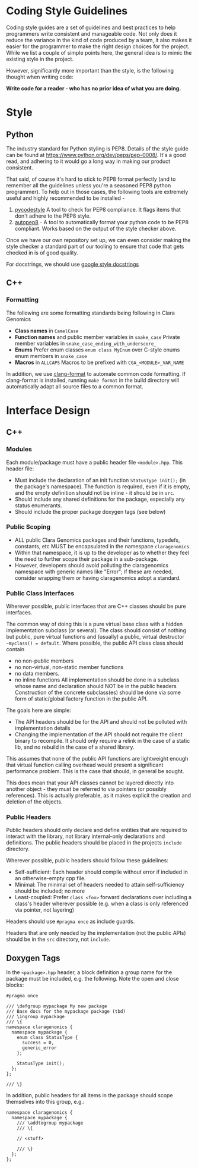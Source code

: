 Coding Style Guidelines
=======================

Coding style guides are a set of guidelines and best practices to help
programmers write consistent and manageable code. Not only does it reduce the
variance in the kind of code produced by a team, it also makes it easier for the
programmer to make the right design choices for the project. 
While we list a couple of simple points here, the general idea is to
mimic the existing style in the project.

However, significantly more important than the style, is the following thought
when writing code:

**Write code for a reader - who has no prior idea of what you are doing.**


Style
=====

## Python

The industry standard for Python styling is PEP8.
Details of the style guide can be found at 
https://www.python.org/dev/peps/pep-0008/.
It's a good read, and adhering to it would go a long way in making our product
consistent.

That said, of course it's hard to stick to PEP8 format perfectly (and to
remember all the guidelines unless you're a seasoned PEP8 python programmer).
To help out in those cases, the following tools are extremely useful and highly
recommended to be installed -

1. [pycodestyle](https://pypi.org/project/pycodestyle/)
A tool to check for PEP8 compliance. It flags items that don't adhere to the
PEP8 style.
2. [autopep8](https://pypi.org/project/autopep8/0.8/) - A tool to automatically
format your python code to be PEP8 compliant. Works based on the output of the
style checker above.

Once we have our own repository set up, we can even consider making the style
checker a standard part of our tooling to ensure that code that gets checked in
is of good quality.

For docstrings, we should use [google style docstrings](https://sphinxcontrib-napoleon.readthedocs.io/en/latest/example_google.html)


## C++

### Formatting

The following are some formatting standards being following in Clara Genomics

* **Class names** in `CamelCase`
* **Function names** and public member variables in `snake_case`
  Private member variables in `snake_case_ending_with_underscore_`
* **Enums** Prefer enum classes `enum class MyEnum` over C-style enums
  enum members in `snake_case`
* **Macros** in `ALLCAPS`
  Macros to be prefixed with `CGA_<MODULE>_VAR_NAME`

In addition, we use [clang-format](https://clang.llvm.org/docs/ClangFormat.html)
to automate common code formatting.
If clang-format is installed, running `make format` in the build directory
will automatically adapt all source files to a common format. 


Interface Design
================

## C++

### Modules

Each module/package must have a public header file `<module>.hpp`.
This header file:

* Must include the declaration of an init function `StatusType init();`
  (in the package's namespace).
  The function is required, even if it is empty, and the empty definition should
  not be inline - it should be in `src`.
* Should include any shared definitions for the package, especially any status
  enumerants.
* Should include the proper package doxygen tags (see below)

### Public Scoping

* ALL public Clara Genomics packages and their functions, typedefs, constants,
  etc MUST be encapsulated in the namespace `claragenomics`.  
* Within that namespace, it is up to the developer as to whether they feel the
  need to further scope their package in a sub-package.
* However, developers should avoid polluting the claragenomics namespace with
  generic names like "Error"; if these are needed, consider wrapping them or
  having claragenomics adopt a standard.

### Public Class Interfaces

Wherever possible, public interfaces that are C++ classes should be
pure interfaces.

The common way of doing this is a pure virtual base class with
a hidden implementation subclass (or several).
The class should consist of nothing but public, pure virtual functions and
(usually) a public, virtual destructor `~myclass() = default`. 
Where possible, the public API class class should contain
* no non-public members
* no non-virtual, non-static member functions
* no data members.  
* no inline functions
All implementation should be done in a subclass whose name and declaration
should NOT be in the public headers Construction of the concrete subclass(es)
should be done via some form of static/global factory function in the public
API.

The goals here are simple:
* The API headers should be for the API and should not be polluted with
implementation details
* Changing the implementation of the API should not require the client binary to
recompile.  It should only require a relink in the case of a static lib, and no
rebuild in the case of a shared library.

This assumes that none of the public API functions are lightweight enough that
virtual function calling overhead would present a significant performance
problem.  This is the case that should, in general be sought.

This does mean that your API classes cannot be layered directly into another
object - they must be referred to via pointers (or possibly references).
This is actually preferable, as it makes explicit the creation and deletion of
the objects.

### Public Headers

Public headers should only declare and define entities that are required to
interact with the library, not library internal-only declarations and
definitions.
The public headers should be placed in the projects `include` directory.

Wherever possible, public headers should follow these guidelines:

* Self-sufficient: Each header should compile without error if included in an
otherwise-empty cpp file.
* Minimal: The minimal set of headers needed to attain self-sufficiency should
be included; no more
* Least-coupled: Prefer `class <foo>` forward declarations over including a
class's header wherever possible
(e.g. when a class is only referenced via pointer, not layering)

Headers should use `#pragma once` as include guards.

Headers that are only needed by the implementation (not the public APIs) should
be in the `src` directory, not `include`.

## Doxygen Tags

In the `<package>.hpp` header, a block definition a group name for the package
must be included, e.g. the following. Note the open and close blocks:

```
#pragma once

/// \defgroup mypackage My new package
/// Base docs for the mypackage package (tbd)
/// \ingroup mypackage
/// \{
namespace claragenomics {
  namespace mypackage {
    enum class StatusType {
      success = 0,
      generic_error
    };

    StatusType init();
  };
};

/// \}
```

In addition, public headers for all items in the package should scope themselves
into this group, e.g.:

```
namespace claragenomics {
  namespace mypackage {
    /// \addtogroup mypackage
    /// \{

    // <stuff>

    /// \}
  };
};
```
